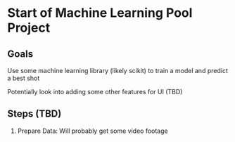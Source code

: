 # Start of Machine Learning Pool Project

## Goals

Use some machine learning library (likely scikit) to train a model and predict a best shot

Potentially look into adding some other features for UI (TBD)

## Steps (TBD)

1. Prepare Data: Will probably get some video footage 